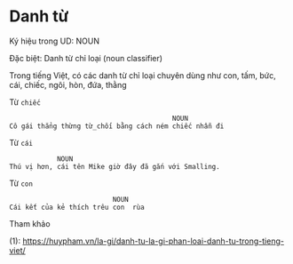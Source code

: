 # Danh từ

Ký hiệu trong UD: NOUN 

Đặc biệt: Danh từ chỉ loại (noun classifier)

Trong tiếng Việt, có các danh từ chỉ loại chuyên dùng như con, tấm, bức, cái, chiếc, ngôi, hòn, đứa, thằng

Từ `chiếc`

```
                                         NOUN
Cô gái thẳng thừng từ_chối bằng cách ném chiếc nhẫn đi 
```

Từ `cái`

``` 
            NOUN
Thú vị hơn, cái tên Mike giờ đây đã gắn với Smalling.
```

Từ `con`

```
                          NOUN 
Cái kết của kẻ thích trêu con  rùa 
```

Tham khảo

(1): https://huypham.vn/la-gi/danh-tu-la-gi-phan-loai-danh-tu-trong-tieng-viet/
